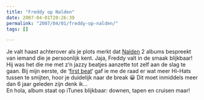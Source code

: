 ```yaml
---
title: "Freddy op Nalden"
date: 2007-04-01T20:26:39
permalink: "2007/04/01/freddy-op-nalden/"
tags: []

---
```

Je valt haast achterover als je plots merkt dat [Nalden](http://www.nalden.net/comments.php?id=932_0_1_0_C "http://www.nalden.net/comments.php?id=932_0_1_0_C") 2 albums bespreekt van iemand die je persoonlijk kent. Jaja, Freddy valt in de smaak blijkbaar! Hij was het die me met z’n jazzy beatjes aanzette tot zelf aan de slag te gaan. Bij mijn eerste, de ‘[first beat](http://www.donebysimon.be/first.mp3 "first beat")‘ gaf ie me de raad er wat meer Hi-Hats tussen te smijten, hoor je duidelijk naar de break 😀 Dit moet inmiddels meer dan 6 jaar geleden zijn denk ik…  
En hola, album staat op iTunes blijkbaar: downen, tapen en cruisen maar!
